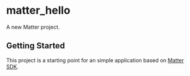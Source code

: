 # matter_hello

A new Matter project.

## Getting Started

This project is a starting point for an simple application based on [Matter SDK](https://github.com/project-chip/connectedhomeip).

